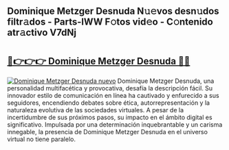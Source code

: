 ## Dominique Metzger Desnuda N𝚞𝚎vos desn𝚞dos filtr𝚊dos - Parts-lWW F𝚘tos vid𝚎o - C𝚘ntenido atr𝚊ctivo V7dNj

# <h2><a href="http://mb87o4z.tromn.icu/?c=Dominique+Metzger+Desnuda">🔗👉👉👉 Dominique Metzger Desnuda 🔗🔗</a></h2>

[![Dominique Metzger Desnuda nuevo](https://i.imgur.com/pEAQMta.gif)](http://mb87o4z.tromn.icu/?c=Dominique+Metzger+Desnuda)
Dominique Metzger Desnuda, una personalidad multifacética y provocativa, desafía la descripción fácil. Su innovador estilo de comunicación en línea ha cautivado y enfurecido a sus seguidores, encendiendo debates sobre ética, autorrepresentación y la naturaleza evolutiva de las sociedades virtuales. A pesar de la incertidumbre de sus próximos pasos, su impacto en el ámbito digital es significativo. Impulsada por una determinación inquebrantable y un carisma innegable, la presencia de Dominique Metzger Desnuda en el universo virtual no tiene paralelo.
